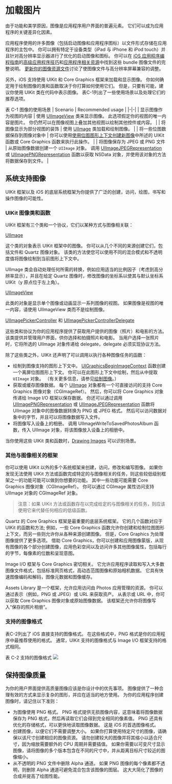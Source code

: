 # 加载图片

由于功能和美学原因，图像是应用程序用户界面的普遍元素。 它们可以成为应用程序的关键差异化因素。

应用程序使用的许多图像（包括启动图像和应用程序图标）以文件形式存储在应用程序的主包中。 你可以拥有特定于设备类型（iPad 与 iPhone 和 iPod touch）并且针对高分辨率显示器进行了优化的启动图像和图标。 你可以在 [iOS 应用程序编程指南](https://developer.apple.com/library/content/documentation/iPhone/Conceptual/iPhoneOSProgrammingGuide/Introduction/Introduction.html#//apple_ref/doc/uid/TP40007072)的[高级应用程序技巧](https://developer.apple.com/library/content/documentation/iPhone/Conceptual/iPhoneOSProgrammingGuide/PerformanceTips/PerformanceTips.html#//apple_ref/doc/uid/TP40007072-CH7)和[应用程序相关资源](https://developer.apple.com/library/content/documentation/iPhone/Conceptual/iPhoneOSProgrammingGuide/Inter-AppCommunication/Inter-AppCommunication.html#//apple_ref/doc/uid/TP40007072-CH6)中找到这些 bundle 图像文件的完整说明。 [更新你的图像资源文件](https://developer.apple.com/library/content/documentation/2DDrawing/Conceptual/DrawingPrintingiOS/SupportingHiResScreensInViews/SupportingHiResScreensInViews.html#//apple_ref/doc/uid/TP40010156-CH15-SW8)讨论了使图像文件与高分辨率屏幕兼容的调整。

另外，iOS 支持使用 UIKit 和 Core Graphics 框架来加载和显示图像。 你如何确定用于绘制图像的类和函数取决于你打算如何使用它们。 但是，只要有可能，建议你使用 UIKit 类在代码中表示图像。 表C-1列出了一些使用场景以及处理它们的推荐选项。

表 C-1 图像的使用场景
| Scenario | Recommended usage |
|-|-|
| 显示图像作为视图的内容 | 使用 [UIImageView](https://developer.apple.com/documentation/uikit/uiimageview) 类来显示图像。 此选项假定你的视图的唯一内容是图片。 你仍然可以在图像视图上叠加其他视图以绘制其他控件或内容。 |
| 将图像显示为部分视图的装饰 | 使用 [UIImage](https://developer.apple.com/documentation/uikit/uiimage) 类加载和绘制图像。 |
| 将一些位图数据保存到图像对象中 | 你可以使用[使用位图图形上下文创建新图像](https://developer.apple.com/library/content/documentation/2DDrawing/Conceptual/DrawingPrintingiOS/HandlingImages/Images.html#//apple_ref/doc/uid/TP40010156-CH13-SW8)中所述的 UIKit 函数或 Core Graphics 函数来执行此操作。 |
| 将图像保存为 JPEG 或 PNG 文件 | 从原始图像数据创建一个 `UIImage` 对象。 调用 [UIImageJPEGRepresentation](https://developer.apple.com/documentation/uikit/1624115-uiimagejpegrepresentation) 或 [UIImagePNGRepresentation](https://developer.apple.com/documentation/uikit/1624096-uiimagepngrepresentation) 函数以获取 NSData 对象，并使用该对象的方法将数据保存到文件。 |

## 系统支持图像

UIKit 框架以及 iOS 的底层系统框架为你提供了广泛的创建，访问，绘图，书写和操作图像的可能性。

### UIKit 图像类和函数

UIKit 框架有三个类和一个协议，它们以某种方式与图像相关联： 

[UIImage](https://developer.apple.com/documentation/uikit/uiimage)

这个类的对象表示 UIKit 框架中的图像。 你可以从几个不同的来源创建它们，包括文件和 Quartz 图像对象。 该类的方法使您可以使用不同的混合模式和不透明度值将图像绘制到当前图形上下文中。

UIImage 类会自动处理任何所需的转换，例如应用适当的比例因子（考虑到高分辨率显示），并且在给定 Quartz 图像时，修改图像的坐标系以使其与默认坐标系 UIKit（y 原点位于左上角）。

[UIImageView](https://developer.apple.com/documentation/uikit/uiimageview)

此类的对象是显示单个图像或动画显示一系列图像的视图。 如果图像是视图的唯一内容，请使用 UIImageView 类而不是绘制图像。

[UIImagePickerController](https://developer.apple.com/documentation/uikit/uiimagepickercontroller) 和 [UIImagePickerControllerDelegate](https://developer.apple.com/documentation/uikit/uiimagepickercontrollerdelegate)

这些类和协议为你的应用程序提供了获取用户提供的图像（照片）和电影的方法。 该类提供并管理用户界面，供你选择和拍摄照片和电影。 当用户选择一张照片时，它将所选的 UIImage 对象传递给 delegate，delegate 必须实现协议方法。

除了这些类之外，UIKit 还声明了可以调用以执行各种图像任务的函数：

- 绘制到图像支持的图形上下文中。 [UIGraphicsBeginImageContext](https://developer.apple.com/documentation/uikit/1623922-uigraphicsbeginimagecontext) 函数创建一个离屏位图图形上下文。 你可以在此图形上下文中绘制，然后从中提取 `UIImage` 对象。 （有关更多信息，请参见[绘制图像](https://developer.apple.com/library/content/documentation/2DDrawing/Conceptual/DrawingPrintingiOS/HandlingImages/Images.html#//apple_ref/doc/uid/TP40010156-CH13-SW10)。）
- 获取或缓存图像数据。 每个 [UIImage](https://developer.apple.com/documentation/uikit/uiimage) 对象都有一个可直接访问的支持 Core Graphics 图像对象（CGImageRef）。 然后，你可以将 Core Graphics 对象传递给 Image I/O 框架以保存数据。 你还可以通过调用 [UIImagePNGRepresentation](https://developer.apple.com/documentation/uikit/1624096-uiimagepngrepresentation) 或 [UIImageJPEGRepresentation](https://developer.apple.com/documentation/uikit/1624115-uiimagejpegrepresentation) 函数将 UIImage 对象中的图像数据转换为 PNG 或 JPEG 格式。 然后可以访问数据对象中的字节，并且可以将图像数据写入文件。
- 将图像写入设备上的相册。 调用 UIImageWriteToSavedPhotosAlbum 函数，传入 UIImage 对象，将该图像放入设备上的相册中。

当你使用这些 UIKit 类和函数时，[Drawing Images](https://developer.apple.com/library/content/documentation/2DDrawing/Conceptual/DrawingPrintingiOS/HandlingImages/Images.html#//apple_ref/doc/uid/TP40010156-CH13-SW10) 可以识别场景。

### 其他与图像相关的框架

你可以使用 UIKit 以外的多个系统框架来创建，访问，修改和编写图像。 如果你发现无法使用 UIKit 方法或函数完成特定的与图像相关的任务，则这些较低级别框架之一的功能可能可以做到你想要的功能。 其中一些功能可能需要 Core Graphics 图像对象（CGImageRef）。 你可以通过 CGImage 属性访问支持 UIImage 对象的 CGImageRef 对象。

> 注意：如果 UIKit 方法或函数存在以完成给定的与图像相关的任务，则应该使用它来代替任何相应的低级函数。

Quartz 的 Core Graphics 框架是最重要的底层系统框架。 它的几个函数对应于 UIKit 的函数和方法; 例如，一些 Core Graphics 函数允许你创建和绘制位图图形上下文，而另一些则允许你从各种来源创建图像。 但是，Core Graphics 为处理图像提供了更多选项。 借助 Core Graphics，你可以创建和应用图像蒙版，从现有图像的各个部分创建图像，应用色彩空间以及访问许多其他图像属性，包括每行的字节，每像素的位数和呈现意图。

Image I/O 框架与 Core Graphics 密切相关。 它允许应用程序读取和写入大多数图像文件格式，包括标准网页格式，高动态范围图像和原始相机数据。 它具有快速图像编码和解码，图像元数据和图像缓存。

Assets Library 是一个框架，允许应用访问由 Photos 应用管理的资源。 你可以通过表示（例如，PNG 或 JPEG）或 URL 来获取资产。 从表示或 URL 中，你可以获取 Core Graphics 图像对象或原始图像数据。 该框架还允许你将图像写入“保存的照片相册”。

### 支持的图像格式

表C-2列出了 iOS 直接支持的图像格式。 在这些格式中，PNG 格式是你的应用程序中最推荐使用的格式。 通常，UIKit 支持的图像格式与 Image I/O 框架支持的格式相同。

表 C-2 支持的图像格式
![](https://github.com/yangxiaoju/Blogs/blob/master/iOS/UI/%E9%80%82%E7%94%A8%E4%BA%8E%20iOS%20%E7%9A%84%E7%BB%98%E5%9B%BE%E5%92%8C%E6%89%93%E5%8D%B0%E6%8C%87%E5%8D%97/%E9%80%82%E7%94%A8%E4%BA%8E%20iOS%20%E7%9A%84%E7%BB%98%E5%9B%BE%E5%92%8C%E6%89%93%E5%8D%B0%E6%8C%87%E5%8D%97%EF%BC%88%E4%B8%83%EF%BC%89%EF%BC%9A%E9%99%84%E5%BD%95%20C%20%E5%8A%A0%E8%BD%BD%E5%9B%BE%E7%89%87/%E8%A1%A8%20C-2%20%E6%94%AF%E6%8C%81%E7%9A%84%E5%9B%BE%E5%83%8F%E6%A0%BC%E5%BC%8F.png?raw=true)

## 保持图像质量

为你的用户界面提供高质量图像应该是你设计中的优先事项。 图像提供了一种合理有效的方式来显示复杂的图形，并应在适当的地方使用。 为你的应用程序创建图像时，请记住以下准则：

- 为图像使用 PNG 格式。 PNG 格式提供无损图像内容，这意味着将图像数据保存为 PNG 格式，然后再读取它们会得到完全相同的像素值。 PNG 还具有优化的存储格式，可以更快地读取图像数据。 这是 iOS 的首选图像格式。
- 创建图像，以便它们不需要调整大小。 如果你打算使用特定尺寸的图像，请确保以该尺寸创建相应的图像资源。 请勿创建较大的图像并将其缩小以适合尺寸，因为缩放需要额外的 CPU 周期并需要插值。 如果你需要以可变尺寸显示图像，请将图像的多个版本包含在不同的尺寸中，并从距离目标尺寸较近的图像缩小。
- 从不透明的 PNG 文件中删除 Alpha 通道。 如果 PNG 图像的每个像素都不透明，则删除 Alpha 通道可避免混合包含该图像的图层。 这大大简化了图像的合成并提高了绘图性能。

